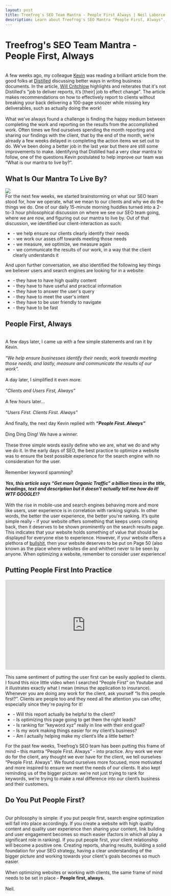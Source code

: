 ```yaml
---
layout: post
title: Treefrog's SEO Team Mantra - People First Always | Neil Laborce
description: Learn about Treefrog's SEO Mantra "People First, Always". It's origin and what it means to the SEO team.
---
```

  <h1>Treefrog's SEO Team Mantra - People First, Always</h1>
  <br>A few weeks ago, my colleague <a href="https://twitter.com/KevinCobus">Kevin</a> was reading a brilliant article from the good folks at <a href="https://www.distilled.net/resources/better-business-documents-guide">Distilled</a> discussing  better ways in writing business documents. In the article, <a href="https://www.distilled.net/about/people/will-critchlow/">Will Critchlow</a> highlights and reiterates that it's not Distilled's "job to deliver reports, it’s [their] job to effect change". The article makes recommendations on how to effectively report to clients without breaking your back delivering a 100-page snoozer while missing key deliverables, such as actually doing the work! 
  <br>
  <br>What we’ve always found a challenge is finding the happy medium between completing the work and reporting on the results from the accomplished work. Often times we find ourselves spending the month reporting and sharing our findings with the client, that by the end of the month, we’re already a few weeks delayed in completing the action items we set out to do. We’ve been doing a better job in the last year but there are still some improvements to make. Identifying that Distilled had a very clear mantra to follow, one of the questions Kevin postulated to help improve our team was “What is our mantra to live by?”.
  <br>
  <h2>What Is Our Mantra To Live By?</h2>
  <img src="http://www.neillaborce.com/images/seo-mantra.png">
  <br>For the next few weeks, we started brainstorming on what our SEO team stood for, how we operate, what we mean to our clients and why we do the things we do. One of our daily 15-minute morning huddles turned into a 2-to-3 hour philosophical discussion on where we see our SEO team going, where we are now, and figuring out our mantra to live by. Out of that discussion, we identified our client-interaction as such:
  <br>
  <ul>
    <li>- we help ensure our clients clearly identify their needs</li>
    <li>- we work our asses off towards meeting those needs</li>
    <li>- we measure, we optimize, we measure again</li>
    <li>- we communicate the results of our work, in a way that the client clearly understands it</li>
  </ul>
  And upon further conversation, we also identified the following key things we believer users and search engines are looking for in a website:
  <br>
  <ul>
    <li>- they have to have high quality content</li>
    <li>- they have to have useful and practical information</li>
    <li>- they have to answer the user's query</li>
    <li>- they have to meet the user's intent</li>
    <li>- they have to be user friendly to navigate</li>
    <li>- they have to be fast</li>
  </ul>
  <h2>People First, Always</h2>
  <br>A few days later, I came up with a few simple statements and ran it by Kevin.
  <br>
  <br><i>“We help ensure businesses identify their needs, work towards meeting those needs, and lastly, measure and communicate the results of our work”.</i>
  <br>
  <br>A day later, I simplified it even more.
  <br>
  <br><i>“Clients and Users First, Always”</i>
  <br>
  <br>A few hours later…
  <br>
  <br><i>“Users First. Clients First. Always”</i>
  <br>
  <br>And finally, the next day Kevin replied with <i><b>“People First. Always”</b></i>
  <br>
  <br>Ding Ding Ding! We have a winner.
  <br>
  <br>These three simple words easily define who we are, what we do and why we do it. In the early days of SEO, the best practice to optimize a website was to ensure the best possible experience for the search engine with no consideration for the user. 
  <br>
  <br>Remember keyword spamming? 
  <br>
  <br><i><b>Yes, this article says “Get more Organic Traffic” a billion times in the title, headings, text and description but it doesn’t actually tell me how do it! WTF GOOGLE!?</b></i>
  <br>
  <br>With the rise in mobile-use and search engines behaving more and more like users, user experience is in correlation with ranking signals. In other words, the better the user experience, the better you're ranking. It’s quite simple really - if your website offers something that keeps users coming back, then it deserves to be shown prominently on the search results page. This indicates that your website holds something of value that should be displayed for everyone else to experience. However, if your website offers a plethora of <a href="http://deathtobullshit.com">bullshit</a>, then your website deserves to be put on Page 50 (also known as the place where websites die and whither) never to be seen by anyone. When optimizing a website, remember to consider user experience!
  <br>
  <h2>Putting People First Into Practice</h2>
  <div class="video-container">
  <iframe width="500" height="281" src="https://www.youtube.com/embed/C8m-cPVKEbY?rel=0" frameborder="0" allowfullscreen></iframe>
  </div>
  
  This same sentiment of putting the user first can be easily applied to clients. I found this nice little video when I searched “People First” on Youtube and it illustrates exactly what I mean (minus the application to insurance). Whenever you are doing any work for the client, ask yourself “Is this people first?”. Clients are people too and they need all the attention you can offer, especially since they're paying for it!
  <br>
  <ul>
	  <li>- Will this report actually be helpful to the client?</li>
	  <li>- Is optimizing this page going to get them the right leads?</li>
	  <li>- Is ranking for “keyword xyz” really in line with their end goal?</li>
	  <li>- Is my work making things easier for my client’s business?</li>
	  <li>- Am I actually helping make my client’s life a little better?</li> 
  </ul>
  For the past few weeks, Treefrog’s SEO team has been putting this frame of mind – this mantra “People First. Always” - into practice. Any work we ever do for the client, any thought we ever have for the client, we tell ourselves “People First. Always”. We found ourselves more focused, more motivated and more inspired to ensure we meet the needs of our clients. It also kept reminding us of the bigger picture: we’re not just trying to rank for keywords, we’re trying to make a real difference into our client’s business and their customers.
  <br>
  <h2>Do You Put People First?</h2>
  <br>Our philosophy is simple: if you put people first, search engine optimization will fall into place accordingly. If you create a website with high quality content and quality user experience then sharing your content, link building and user engagement becomes so much easier (factors in which all play a significant role in ranking). If you put people first, your client relationship will become a positive one. Creating reports, sharing results, building a solid foundation for your SEO strategy, having a clear understanding of the bigger picture and working towards your client's goals becomes so much easier.
  <br>
  <br>When optimizing websites or working with clients, the same frame of mind needs to be set in place - <b>People first, always.</b>
  <br>
  <br>Neil.
  <br>
  <br>
